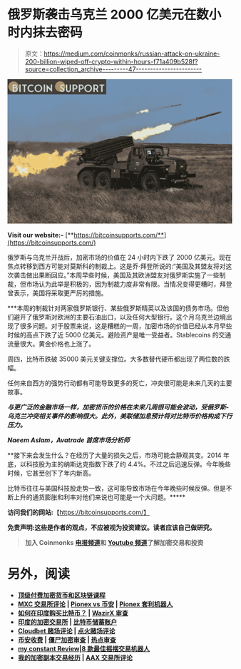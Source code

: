 # 俄罗斯袭击乌克兰 2000 亿美元在数小时内抹去密码

> 原文：<https://medium.com/coinmonks/russian-attack-on-ukraine-200-billion-wiped-off-crypto-within-hours-f71a409b528f?source=collection_archive---------47----------------------->

![](img/948c649714d78980403143c85b1c787d.png)

**Visit our website:-** [**https://bitcoinsupports.com/**](https://bitcoinsupports.com/)

俄罗斯与乌克兰开战后，加密市场的价值在 24 小时内下跌了 2000 亿美元。现在焦点转移到西方可能对莫斯科的制裁上。这是乔·拜登所说的:“美国及其盟友将对这次袭击做出果断回应。”本周早些时候，美国及其欧洲盟友对俄罗斯实施了一些制裁，但市场认为此举是积极的，因为制裁力度非常有限。当情况变得更糟时，拜登曾表示，美国将采取更严厉的措施。

***本周的制裁针对两家俄罗斯银行、某些俄罗斯精英以及该国的债务市场。但他们避开了俄罗斯对欧洲的主要石油出口，以及任何大型银行。这个月乌克兰边境出现了很多问题。对于股票来说，这是糟糕的一周，加密市场的价值已经从本月早些时候的高点下跌了近 5000 亿美元。避险资产是唯一受益者。Stablecoins 的交通流量很大。黄金价格也上涨了。

周四，比特币跌破 35000 美元关键支撑位。大多数替代硬币都出现了两位数的跌幅。

任何来自西方的强势行动都有可能导致更多的死亡，冲突很可能是未来几天的主要故事。

***与更广泛的金融市场一样，加密货币的价格在未来几周很可能会波动，受俄罗斯-乌克兰冲突相关事件的影响很大。此外，美联储加息预计将对比特币价格构成下行压力。***

***Naeem Aslam，Avatrade 首席市场分析师***

**接下来会发生什么？在经历了大量的损失之后，市场可能会静观其变。2014 年底，以科技股为主的纳斯达克指数下跌了约 4.4%。不过之后迅速反弹。今年晚些时候，它甚至创下了年内新高。

比特币往往与美国科技股走势一致，这可能导致市场在今年晚些时候反弹。但是不断上升的通货膨胀和利率对他们来说也可能是一个大问题。*****

**访问我们的网站:**【https://bitcoinsupports.com/】

****免责声明:这些是作者的观点，不应被视为投资建议。读者应该自己做研究。****

> **加入 Coinmonks [电报频道](https://t.me/coincodecap)和 [Youtube 频道](https://www.youtube.com/c/coinmonks/videos)了解加密交易和投资**

# **另外，阅读**

*   **[顶级付费加密货币和区块链课程](https://coincodecap.com/blockchain-courses)**
*   **[MXC 交易所评论](/coinmonks/mxc-exchange-review-3af0ec1cba8c) | [Pionex vs 币安](https://coincodecap.com/pionex-vs-binance) | [Pionex 套利机器人](https://coincodecap.com/pionex-arbitrage-bot)**
*   **[如何在印度购买比特币？](/coinmonks/buy-bitcoin-in-india-feb50ddfef94) | [WazirX 审查](/coinmonks/wazirx-review-5c811b074f5b)**
*   **[印度的加密交易所](/coinmonks/bitcoin-exchange-in-india-7f1fe79715c9) | [比特币储蓄账户](/coinmonks/bitcoin-savings-account-e65b13f92451)**
*   **[Cloudbet 赌场评论](https://coincodecap.com/cloudbet-casino-review) | [点火赌场评论](https://coincodecap.com/ignition-casino-review)**
*   **[币安收费](/coinmonks/binance-fees-8588ec17965) | [僵尸加密审查](/coinmonks/botcrypto-review-2021-build-your-own-trading-bot-coincodecap-6b8332d736c7) | [热点审查](/coinmonks/hotbit-review-cd5bec41dafb)**
*   **[my constant Review](https://coincodecap.com/myconstant-review)|[8 款最佳摇摆交易机器人](https://coincodecap.com/best-swing-trading-bots)**
*   **[我的加密副本交易经历](/coinmonks/my-experience-with-crypto-copy-trading-d6feb2ce3ac5) | [AAX 交易所评论](/coinmonks/aax-exchange-review-2021-67c5ea09330c)**